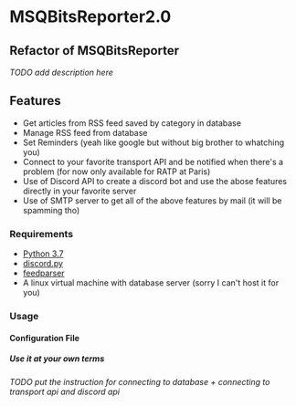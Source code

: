 # MSQBitsReporter2.0
## Refactor of MSQBitsReporter
*TODO add description here*

## Features
* Get articles from RSS feed saved by category in database
* Manage RSS feed from database
* Set Reminders (yeah like google but without big brother to whatching you)
* Connect to your favorite transport API and be notified when there's a problem (for now only available for RATP at Paris)
* Use of Discord API to create a discord bot and use the abose features directly in your favorite server
* Use of SMTP server to get all of the above features by mail (it will be spamming tho)

### Requirements
* [Python 3.7](https://www.python.org/downloads/)
* [discord.py](https://github.com/Rapptz/discord.py)
* [feedparser](https://pypi.org/project/feedparser/)
* A linux virtual machine with database server (sorry I can't host it for you)

### Usage
#### Configuration File
##### *Use it at your own terms*
*TODO put the instruction for connecting to database + connecting to transport api and discord api*
